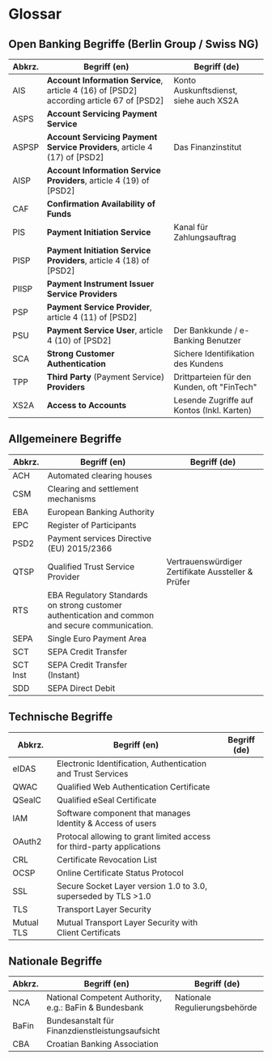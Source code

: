 # Glossar

## Open Banking Begriffe (Berlin Group / Swiss NG)

| Abkrz. |                Begriff (en)                 |                Begriff (de)                 |
| ------ | ------------------------------------------- | ------------------------------------------- |
| AIS    | **Account Information Service**, article 4 (16) of [PSD2] according article 67 of [PSD2] | Konto Auskunftsdienst, siehe auch XS2A      |
| ASPS   | **Account Servicing Payment Service**           |                                             |
| ASPSP  | **Account Servicing Payment Service Providers**, article 4 (17) of [PSD2]  | Das Finanzinstitut |
| AISP   | **Account Information Service Providers**, article 4 (19) of [PSD2]       |                      |
| CAF    | **Confirmation Availability of Funds** |
| PIS    | **Payment Initiation Service**                  | Kanal für Zahlungsauftrag                   |
| PISP   | **Payment Initiation Service Providers**, article 4 (18) of [PSD2]        |                  |
| PIISP  | **Payment Instrument Issuer Service Providers** |                                             |
| PSP    | **Payment Service Provider**, article 4 (11) of [PSD2]                     |    |
| PSU    | **Payment Service User**, article 4 (10) of [PSD2]                    | Der Bankkunde / e-Banking Benutzer |
| SCA    | **Strong Customer Authentication**              | Sichere Identifikation des Kundens          |
| TPP    | **Third Party** (Payment Service) **Providers**     | Drittparteien für den Kunden, oft "FinTech" |
| XS2A   | **Access to Accounts**                          | Lesende Zugriffe auf Kontos (Inkl. Karten)  |

## Allgemeinere Begriffe

|  Abkrz.  |               Begriff (en)                | Begriff (de) |
| -------- | ----------------------------------------- | ------------ |
| ACH | Automated clearing houses | |
| CSM | Clearing and settlement mechanisms | |
| EBA      | European Banking Authority                |              |
|  EPC |  Register of Participants | |
| PSD2     | Payment services Directive (EU) 2015/2366 |              |
| QTSP     | Qualified Trust Service Provider          | Vertrauenswürdiger Zertifikate Aussteller & Prüfer |
| RTS | EBA Regulatory Standards on strong customer authentication and common and secure communication. | |
| SEPA  | Single Euro Payment Area            |              |
| SCT  | SEPA Credit Transfer            |              |
| SCT Inst | SEPA Credit Transfer (Instant)            |              |
| SDD      | SEPA Direct Debit                         |              |


## Technische Begriffe

|  Abkrz.  |               Begriff (en)                | Begriff (de) |
| -------- | ----------------------------------------- | ------------ |
| eIDAS    | Electronic Identification, Authentication and Trust Services  |              |
| QWAC | Qualified Web Authentication Certificate  |              |
| QSealC | Qualified eSeal Certificate  |              |
| IAM      | Software component that manages Identity & Access of users |              |
| OAuth2   | Protocal allowing to grant limited access for third-party applications |   |
| CRL  | Certificate Revocation List | |
| OCSP | Online Certificate Status Protocol | |
| SSL | Secure Socket Layer version 1.0 to 3.0, superseded by TLS >1.0
| TLS | Transport Layer Security
| Mutual TLS | Mutual Transport Layer Security with Client Certificats


## Nationale Begriffe

|  Abkrz.  |               Begriff (en)                | Begriff (de) |
| -------- | ----------------------------------------- | ------------ |
| NCA | National Competent Authority, e.g.: BaFin & Bundesbank | Nationale Regulierungsbehörde |
| BaFin | Bundesanstalt für Finanzdienstleistungsaufsicht  | 
| CBA      | Croatian Banking Association              |              |

